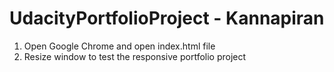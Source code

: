 # UdacityPortfolioProject - Kannapiran

1. Open Google Chrome and open index.html file
2. Resize window to test the responsive portfolio project